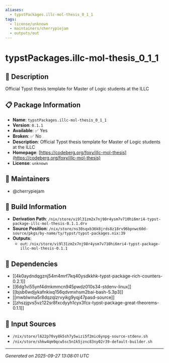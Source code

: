 ```yaml
---
aliases:
  - typstPackages.illc-mol-thesis_0_1_1
tags:
  - license/unknown
  - maintainers/cherrypiejam
  - outputs/out
---
```


# typstPackages.illc-mol-thesis_0_1_1

## 📝 Description

Official Typst thesis template for Master of Logic students at the ILLC

## 📋 Package Information

- **Name**: `typstPackages.illc-mol-thesis_0_1_1`
- **Version**: `0.1.1`
- **Available**: ✅ Yes
- **Broken**: ✅ No
- **Description**: Official Typst thesis template for Master of Logic students at the ILLC
- **Homepage**: [https://codeberg.org/foxy/illc-mol-thesis](https://codeberg.org/foxy/illc-mol-thesis)
- **License**: `unknown`
## 👥 Maintainers

- @cherrypiejam


## 🔧 Build Information

- **Derivation Path**: `/nix/store/vi9l31zm2x7nj98r4ysm7v710hi6mri4-typst-package-illc-mol-thesis-0.1.1.drv`
- **Source Position**: `/nix/store/ns30sqxb36k8jrds8z18rv96bpnwc60d-source/pkgs/by-name/ty/typst/typst-packages.nix:39`
- **Outputs**:
  - `out`:  `/nix/store/vi9l31zm2x7nj98r4ysm7v710hi6mri4-typst-package-illc-mol-thesis-0.1.1`

## 🔗 Dependencies

- [[4k0aydndqgznj54m4mrf7kq40ysdkkhk-typst-package-rich-counters-0.2.1]]
- [[6dg1vi55ynf4dmkmmcn945pwdz010s34-stdenv-linux]]
- [[bjsb6wdjykafnkixq156qdvmxhsm2bai-bash-5.3p3]]
- [[mwblwma5r8dqzqlzrvyikg9yqj47pasd-source]]
- [[zhszjgvs5vz122sr8fxcdyyh1cyx3fcx-typst-package-great-theorems-0.1.1]]

## 📁 Input Sources

- `/nix/store/l622p70vy8k5sh7y5wizi5f2mic6ynpg-source-stdenv.sh`
- `/nix/store/shkw4qm9qcw5sc5n1k5jznc83ny02r39-default-builder.sh`

---
*Generated on 2025-09-27 13:08:01 UTC*
